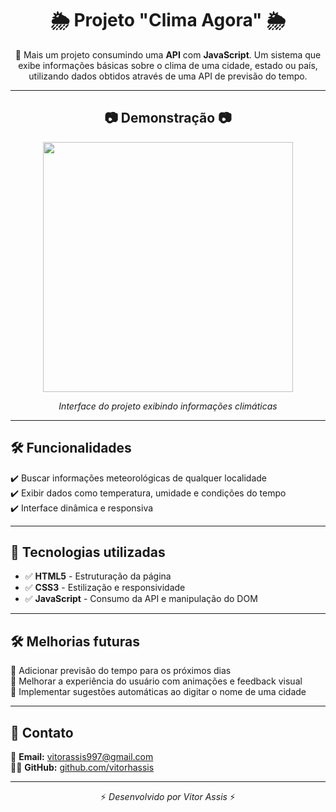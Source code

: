 # <h1 align="center">🌦️ Projeto "Clima Agora"  🌦️</h1>

<p align="center">
  🚀 Mais um projeto consumindo uma <strong>API</strong> com <strong>JavaScript</strong>.  
  Um sistema que exibe informações básicas sobre o clima de uma cidade, estado ou país,  
  utilizando dados obtidos através de uma API de previsão do tempo.
</p>

---

## <h2 align="center">📷 Demonstração 📷</h2> 

<div align="center">
  <img height="400" src="https://github.com/user-attachments/assets/9bbc7b7f-bc22-40b6-bdec-edabf2a189a7" />
  <p><em>Interface do projeto exibindo informações climáticas</em></p>
</div>

---

## 🛠 Funcionalidades  

✔️ Buscar informações meteorológicas de qualquer localidade  
✔️ Exibir dados como temperatura, umidade e condições do tempo  
✔️ Interface dinâmica e responsiva  

---

## 🚀 Tecnologias utilizadas  

- ✅ **HTML5** - Estruturação da página  
- ✅ **CSS3** - Estilização e responsividade  
- ✅ **JavaScript** - Consumo da API e manipulação do DOM  

---

## 🛠 Melhorias futuras  

🔹 Adicionar previsão do tempo para os próximos dias  
🔹 Melhorar a experiência do usuário com animações e feedback visual  
🔹 Implementar sugestões automáticas ao digitar o nome de uma cidade  

---

## 📩 Contato  

📧 **Email:** [vitorassis997@gmail.com](mailto:vitorassis997@gmail.com)  
👨‍💻 **GitHub:** [github.com/vitorhassis](https://github.com/vitorhassis)  

---

<p align="center">⚡ <em>Desenvolvido por Vitor Assis</em> ⚡</p>

